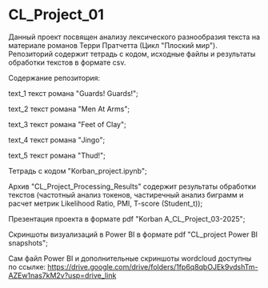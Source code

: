 # CL_Project_01
Данный проект посвящен анализу лексического разнообразия текста на материале романов  Терри Пратчетта (Цикл "Плоский мир"). Репозиторий содержит тетрадь с кодом, исходные файлы и результаты обработки текстов в формате csv.  

Содержание репозитория:  

text_1 текст романа "Guards! Guards!";  

text_2 текст романа "Men At Arms";  

text_3 текст романа "Feet of Clay";  

text_4 текст романа "Jingo";  

text_5 текст романа "Thud!";  

Тетрадь с кодом "Korban_project.ipynb";  

Архив "CL_Project_Processing_Results" содержит результаты обработки текстов (частотный анализ токенов, частиречный анализ биграмм и расчет метрик Likelihood Ratio, PMI, T-score (Student_t));  

Презентация проекта в формате pdf "Korban A_CL_Project_03-2025";  

Скриншоты визуализаций в Power BI в формате pdf "CL_project Power BI snapshots";  

Сам файл Power BI и дополнительные скриншоты wordcloud доступны по ссылке:
https://drive.google.com/drive/folders/1fp6q8qbOJEk9vdshTm-AZEw1nas7kM2v?usp=drive_link
